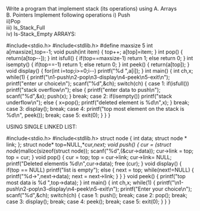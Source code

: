 Write a program that implement stack (its operations) using
A. Arrays           
B. Pointers
Implement following operations
i) Push   
ii)Pop   
iii) Is_Stack_Full     
iv) Is-Stack_Empty
ARRAYS:

#include<stdio.h>
#include<stdlib.h>
#define maxsize 5
int a[maxsize],top=-1;
void push(int item)
{
	top++;
	a[top]=item;
}
int pop()
{
	return(a[top--]);
}
int isfull()
{
	if(top==maxsize-1)
	return 1;
	else
	return 0;
}
int isempty()
{
	if(top==-1)
	return 1;
	else
	return 0;
}
int peek()
{
	return(a[top]);
}
void display()
{
	for(int i=top;i>=0;i--)
	printf("%d ",a[i]);
}
int main()
{
	int ch,x;
	while(1)
	{
		printf("\n1-push\n2-pop\n3-display\n4-peek\n5-exit\n");
		printf("enter ur choice\n");
		scanf("%d",&ch);
		switch(ch)
		{
		case 1: if(isfull())
			printf("stack overflow\n");
			else
			{
			printf("enter data to push\n");
			scanf("%d",&x);
			push(x);
			}
			break;
		case 2: if(isempty())
			printf("stack underflow\n");
			else
			{
			x=pop();
			printf("deleted element is %d\n",x);
			}
			break;
		case 3: display();
			break;
		case 4: printf("top most element on the stack is %d\n", peek());
			break;
		case 5: exit(0);
		}
	}
}

USING SINGLE LINKED LIST:

#include<stdio.h>
#include<stdlib.h>
struct node
{
	int data;
	struct node * link;
};
struct node* top=NULL,*cur,*next;
void push()
{
	cur = (struct node*)malloc(sizeof(struct node));
	scanf("%d",(&cur->data));
	cur->link = top;
	top = cur;
}
void pop()
{
	cur = top;
	top = cur->link;
	cur->link= NULL;
	printf("Deleted elementis %d\n",cur->data);
	free (cur);
}
void display()
{
	if(top == NULL)
		printf("list is empty");
	else
	{
		next = top;
		while(next!=NULL)
		{
			printf("%d->",next->data);
			next = next->link;
		}
	}
}
void peek()
{
	printf("top most data is %d ",top->data);
}
int main()
{
	int ch,x;
	while(1)
	{
		printf("\n1-push\n2-pop\n3-display\n4-peek\n5-exit\n");
		printf("Enter your choice\n");
		scanf("%d",&ch);
		switch(ch)
		{
			case 1: push();
				break; 
			case 2: pop();
				break;
			case 3: display();
				break;
			case 4: peek();
				break;
			case 5: exit(0);
		}
	}
}
